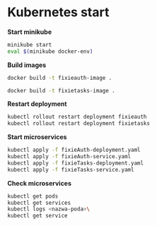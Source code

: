 # Kubernetes start

**Start minikube**
```bash
minikube start
eval $(minikube docker-env)
```

**Build images**
```bash
docker build -t fixieauth-image .

docker build -t fixietasks-image .
```

**Restart deployment**
```bash
kubectl rollout restart deployment fixieauth
kubectl rollout restart deployment fixietasks
```

**Start microservices**
```bash
kubectl apply -f fixieAuth-deployment.yaml
kubectl apply -f fixieAuth-service.yaml
kubectl apply -f fixieTasks-deployment.yaml
kubectl apply -f fixieTasks-service.yaml
```

**Check microservices**
```bash
kubectl get pods
kubectl get services
kubectl logs <nazwa-poda>\
kubectl get service
```